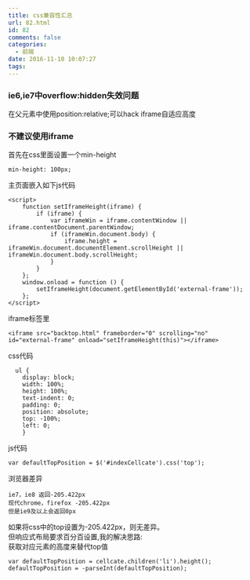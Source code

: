```yaml
---
title: css兼容性汇总
url: 82.html
id: 82
comments: false
categories:
  - 前端
date: 2016-11-10 10:07:27
tags:
---
```


### ie6,ie7中overflow:hidden失效问题

在父元素中使用position:relative;可以hack iframe自适应高度

### 不建议使用iframe

首先在css里面设置一个min-height

    min-height: 100px;
    

主页面嵌入如下js代码

    <script>
        function setIframeHeight(iframe) {
            if (iframe) {
                var iframeWin = iframe.contentWindow || iframe.contentDocument.parentWindow;
                if (iframeWin.document.body) {
                    iframe.height = iframeWin.document.documentElement.scrollHeight || iframeWin.document.body.scrollHeight;
                }
            }
        };
        window.onload = function () {
            setIframeHeight(document.getElementById('external-frame'));
        };
    </script>
    

iframe标签里

    <iframe src="backtop.html" frameborder="0" scrolling="no" id="external-frame" onload="setIframeHeight(this)"></iframe>
    

css代码

      ul {
        display: block;
        width: 100%;
        height: 100%;
        text-indent: 0;
        padding: 0;
        position: absolute;
        top: -100%;
        left: 0;  
        }
    

js代码

    var defaultTopPosition = $('#indexCellcate').css('top');
    

浏览器差异

    ie7，ie8 返回-205.422px  
    现代chrome，firefox -205.422px  
    但是ie9及以上会返回0px 
    

如果将css中的top设置为-205.422px，则无差异。  
但响应式布局要求百分百设置,我的解决思路:  
获取对应元素的高度来替代top值

    var defaultTopPosition = cellcate.children('li').height();
    defaultTopPosition = -parseInt(defaultTopPosition);